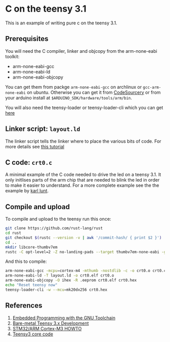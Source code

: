 # C on the teensy 3.1

This is an example of writing pure c on the teensy 3.1.

## Prerequisites
You will need the C compiler, linker and objcopy from the arm-none-eabi toolkit:
* arm-none-eabi-gcc
* arm-none-eabi-ld
* arm-none-eabi-objcopy

You can get them from packge `arm-none-eabi-gcc` on archlinux or `gcc-arm-none-eabi` on ubuntu. Otherwise you can get it from [CodeSourcery](https://sourcery.mentor.com/GNUToolchain/release1802?) or from your arduino install at `$ARDUINO_SDK/hardware/tools/arm/bin`.

You will also need the teensy-loader or teensy-loader-cli which you can get [here](https://www.pjrc.com/teensy/loader.html)

## Linker script: `layout.ld`

The linker script tells the linker where to place the various bits of code. For more details see [this tutorial](http://bravegnu.org/gnu-eprog/linker.html)

## C code: `crt0.c`

A minimal example of the C code needed to drive the led on a teensy 3.1. It only initlises parts of the arm chip that are needed to blink the led in order to make it easier to understand. For a more complete example see the the example by [karl lunt](http://www.seanet.com/~karllunt/bareteensy31.html).

## Compile and upload

To compile and upload to the teensy run this once:

```bash
git clone https://github.com/rust-lang/rust
cd rust
git checkout $(rustc --version -v | awk '/commit-hash/ { print $2 }')
cd ..
mkdir libcore-thumbv7em
rustc -C opt-level=2 -Z no-landing-pads --target thumbv7em-none-eabi -g rust/src/libcore/lib.rs --out-dir libcore-thumbv7em
```
And this to compile:

```bash
arm-none-eabi-gcc -mcpu=cortex-m4 -mthumb -nostdlib -c -o crt0.o crt0.c
arm-none-eabi-ld -T layout.ld -o crt0.elf crt0.o
arm-none-eabi-objcopy -O ihex -R .eeprom crt0.elf crt0.hex
echo "Reset teensy now"
teensy-loader-cli -w --mcu=mk20dx256 crt0.hex
```

## References
1. [Embedded Programming with the GNU Toolchain](http://bravegnu.org/gnu-eprog/)
2. [Bare-metal Teensy 3.x Development](http://www.seanet.com/~karllunt/bareteensy31.html)
3. [STM32/ARM Cortex-M3 HOWTO](http://fun-tech.se/stm32/linker/)
4. [Teensy3 core code](https://github.com/PaulStoffregen/cores/blob/master/teensy3/mk20dx128.c)
